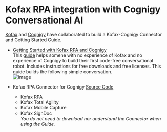 # Kofax RPA integration with Cognigy Conversational AI

[Kofax](https://www.kofax.com) and [Cognigy](https:www/cognigy.com) have collaborated to build a Kofax-Cognigy Connector and Getting Started Guide.
* [Getting Started with Kofax RPA and Cognigy](https://github.com/KofaxRPA/HowToBuildYourFirstRobot/releases)  
This [guide](https://github.com/KofaxRPA/HowToBuildYourFirstRobot/releases) helps somene with no experience of Kofax and no experience of Cognigy to build their first code-free conversational robot. Includes instructions for free downloads and free licenses. This guide builds the following simple conversation.  
![image](https://user-images.githubusercontent.com/47416964/91705048-b9914980-eb7c-11ea-80b9-da25f2ba6a72.png)

* Kofax RPA Connector for Cognigy [Source Code](https://github.com/Cognigy/CustomModules/tree/master/modules/kofax)
  * Kofax RPA
  * Kofax Total Agility
  * Kofax Mobile Capture
  * Kofax SignDoc  
 *You do not need to download nor understand the Connector when using the Guide.*
